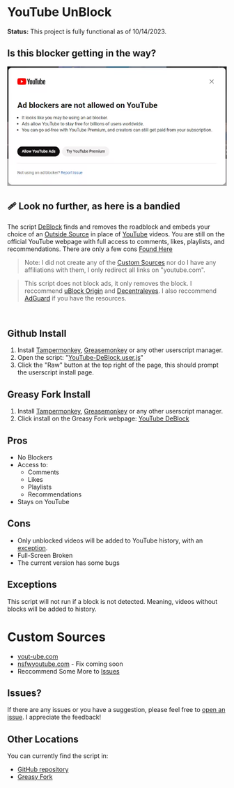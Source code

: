 # YouTube UnBlock
**Status:** This project is fully functional as of 10/14/2023.

## Is this blocker getting in the way?
![indeed an image](/img/YouTube-ad-blocker-experiment.png)

## 🩹 Look no further, as here is a bandied
The script [DeBlock](/YouTube-DeBlock.user.js) finds and removes the roadblock and embeds your choice of an [Outside Source](#custom-sources) in place of [YouTube](https://youtube.com) videos. You are still on the official YouTube webpage with full access to comments, likes, playlists, and recommendations. There are only a few cons [Found Here](#cons)

>Note: I did not create any of the [Custom Sources](https://github.com/YelloNolo/YouTube-UnBlock/tree/main#custom-sources) nor do I have any affiliations with them, I only redirect all links on "youtube.com".

>This script does not block ads, it only removes the block. I reccommend [uBlock Origin](https://github.com/gorhill/uBlock) and [Decentraleyes](https://chrome.google.com/webstore/detail/decentraleyes/ldpochfccmkkmhdbclfhpagapcfdljkj). I also reccommend [AdGuard](https://www.adguard.com/en/) if you have the resources.

<br>

## Github Install
1. Install [Tampermonkey](https://www.tampermonkey.net/), [Greasemonkey](https://addons.mozilla.org/en-US/firefox/addon/greasemonkey/) or any other userscript manager.
2. Open the script: "[YouTube-DeBlock.user.js](/YouTube-DeBlock.user.js)"
3. Click the "Raw" button at the top right of the page, this should prompt the userscript install page.

## Greasy Fork Install
1. Install [Tampermonkey](https://www.tampermonkey.net/), [Greasemonkey](https://addons.mozilla.org/en-US/firefox/addon/greasemonkey/) or any other userscript manager.
2. Click install on the Greasy Fork webpage: [YouTube DeBlock](https://greasyfork.org/en/scripts/477098-youtube-deblock)


Pros
---
- No Blockers
- Access to:
  - Comments
  - Likes
  - Playlists
  - Recommendations
- Stays on YouTube

Cons
---
- Only unblocked videos will be added to YouTube history, with an [exception](#exceptions).
- Full-Screen Broken
- The current version has some bugs

## Exceptions
This script will not run if a block is not detected. Meaning, videos without blocks will be added to history.

# Custom Sources
- [yout-ube.com](https://yout-ube.com)
- [nsfwyoutube.com](https://nsfwyoutube.com) - Fix coming soon
- Reccommend Some More to [Issues](https://github.com/YelloNolo/YouTube-UnBlock/issues/3)

## Issues?
If there are any issues or you have a suggestion, please feel free to [open an issue](https://github.com/YelloNolo/YouTube-UnBlock/issues). I appreciate the feedback!

## Other Locations
You can currently find the script in:
- [GitHub repository](https://github.com/YelloNolo/YouTube-UnBlock/)
- [Greasy Fork](https://greasyfork.org/en/scripts/477098-youtube-deblock)